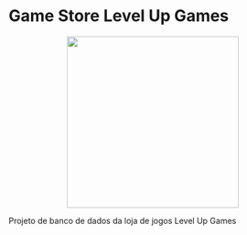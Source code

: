 # Game Store Level Up Games

<div align="center">
  <img src="https://github.com/FranciscaGeovanna/Game-Store/assets/115251617/2bebb920-cbcb-4964-af75-76c90e0d4b0f" width="300px"/>
</div>

Projeto de banco de dados da loja de jogos Level Up Games
